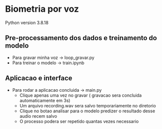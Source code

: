 # Biometria por voz
Python version 3.8.18

## Pre-processamento dos dados e treinamento do modelo   
- Para gravar minha voz -> loop_gravar.py   
- Para treinar o modelo -> train.ipynb   

## Aplicacao e interface   
- Para rodar a aplicacao concluida -> main.py   
  -  Clique apenas uma vez no gravar ( gravacao sera concluida automaticamente em 3s)
  -  Um arquivo recording.wav sera salvo temporariamente no diretorio
  -  Clique no botao analisar para o modelo predizer o resultado desse audio recem salvo
  -  O processo podera ser repetido quantas vezes necessario 
  